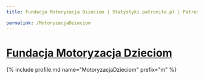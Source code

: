 ```yaml
---
title: Fundacja Motoryzacja Dzieciom | Statystyki patronite.pl | Patromierz

permalink: /MotoryzacjaDzieciom
---
```


# [Fundacja Motoryzacja Dzieciom](https://patronite.pl/MotoryzacjaDzieciom)

{% include profile.md name="MotoryzacjaDzieciom" prefix="m" %}
